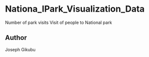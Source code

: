 #  Nationa_lPark_Visualization_Data
 Number of park visits 
 Visit of people to National park

 ## Author
 Joseph Gikubu
